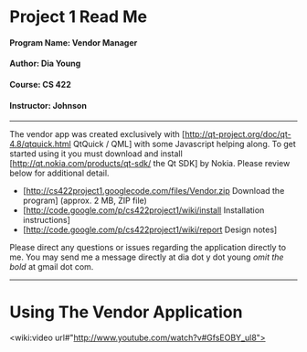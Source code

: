 # Project 1 Read Me 

#### Program Name: Vendor Manager
#### Author: Dia Young
#### Course: CS 422
#### Instructor: Johnson

----

The vendor app was created exclusively with [http://qt-project.org/doc/qt-4.8/qtquick.html QtQuick / QML] with some Javascript helping along.  To get started using it you must download and install [http://qt.nokia.com/products/qt-sdk/ the Qt SDK] by Nokia.  Please review below for additional detail.

  * [http://cs422project1.googlecode.com/files/Vendor.zip Download the program] (approx. 2 MB, ZIP file)
  * [http://code.google.com/p/cs422project1/wiki/install Installation instructions]
  * [http://code.google.com/p/cs422project1/wiki/report Design notes]


Please direct any questions or issues regarding the application directly to me.  You may send me a message directly at dia dot y dot young *omit the bold* at gmail dot com.


----

# Using The Vendor Application 
<wiki:video url#"http://www.youtube.com/watch?v#GfsEOBY_ul8">
